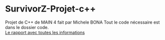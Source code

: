 # SurvivorZ-Projet-c++  
Projet de C++ de MAIN 4 fait par Michele BONA 
Tout le code nécessaire est dans le dossier code.  
[Le rapport avec toutes les informations](/MicheleBona/SurvivorZ-Projet-cppProjet_C__.pdf)

